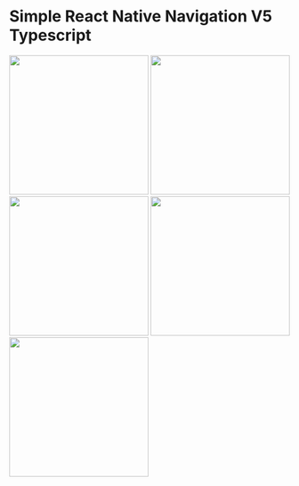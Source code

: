# Simple React Native Navigation V5 Typescript

<div>
  <img src="https://github.com/psts1711/ReactNativeNavigationV5Typescript/blob/prafful1711/master/oldsrc/1.jpeg" width="250">

<img src="https://github.com/psts1711/ReactNativeNavigationV5Typescript/blob/prafful1711/master/oldsrc/2.jpeg" width="250">

<img src="https://github.com/psts1711/ReactNativeNavigationV5Typescript/blob/prafful1711/master/oldsrc/3.jpeg" width="250">

<img src="https://github.com/psts1711/ReactNativeNavigationV5Typescript/blob/prafful1711/master/oldsrc/4.jpeg" width="250">

<img src="https://github.com/psts1711/ReactNativeNavigationV5Typescript/blob/prafful1711/master/oldsrc/5.jpeg" width="250">
  </div>
